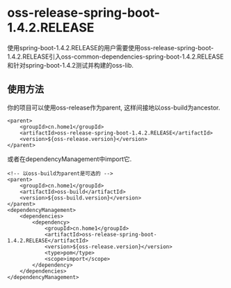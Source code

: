 
# oss-release-spring-boot-1.4.2.RELEASE

使用spring-boot-1.4.2.RELEASE的用户需要使用oss-release-spring-boot-1.4.2.RELEASE引入oss-common-dependencies-spring-boot-1.4.2.RELEASE和针对spring-boot-1.4.2测试并构建的oss-lib.

## 使用方法

你的项目可以使用oss-release作为parent, 这样间接地以oss-build为ancestor.

    <parent>
        <groupId>cn.home1</groupId>
        <artifactId>oss-release-spring-boot-1.4.2.RELEASE</artifactId>
        <version>${oss-release.version}</version>
    </parent>

或者在dependencyManagement中import它.

    <!-- 以oss-build为parent是可选的 -->
    <parent>
        <groupId>cn.home1</groupId>
        <artifactId>oss-build</artifactId>
        <version>${oss-build.version}</version>
    </parent>
    <dependencyManagement>
        <dependencies>
            <dependency>
                <groupId>cn.home1</groupId>
                <artifactId>oss-release-spring-boot-1.4.2.RELEASE</artifactId>
                <version>${oss-release.version}</version>
                <type>pom</type>
                <scope>import</scope>
            </dependency>
        </dependencies>
    </dependencyManagement>
